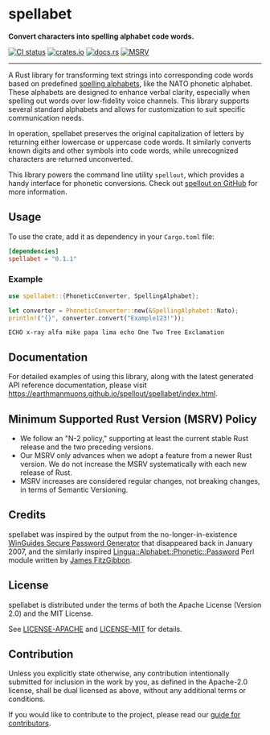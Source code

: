 # spellabet

**Convert characters into spelling alphabet code words.**

[![CI status](https://img.shields.io/github/actions/workflow/status/EarthmanMuons/spellout/rust.yml?event=merge_group&label=ci&logo=github)](https://github.com/EarthmanMuons/spellout/actions?query=event%3Amerge_group)
[![crates.io](https://img.shields.io/crates/v/spellabet)](https://crates.io/crates/spellabet/)
[![docs.rs](https://img.shields.io/docsrs/spellabet)](https://docs.rs/spellabet/0.1.1/spellabet/)
[![MSRV](https://img.shields.io/badge/rust-1.64%2B-blue)](https://doc.rust-lang.org/cargo/reference/manifest.html#the-rust-version-field)

---

A Rust library for transforming text strings into corresponding code words based
on predefined [spelling alphabets][], like the NATO phonetic alphabet. These
alphabets are designed to enhance verbal clarity, especially when spelling out
words over low-fidelity voice channels. This library supports several standard
alphabets and allows for customization to suit specific communication needs.

In operation, spellabet preserves the original capitalization of letters by
returning either lowercase or uppercase code words. It similarly converts known
digits and other symbols into code words, while unrecognized characters are
returned unconverted.

This library powers the command line utility `spellout`, which provides a handy
interface for phonetic conversions. Check out [spellout on GitHub][] for more
information.

[spelling alphabets]: https://en.wikipedia.org/wiki/Spelling_alphabet
[spellout on GitHub]: https://github.com/EarthmanMuons/spellout/

## Usage

To use the crate, add it as dependency in your `Cargo.toml` file:

```toml
[dependencies]
spellabet = "0.1.1"
```

### Example

```rust
use spellabet::{PhoneticConverter, SpellingAlphabet};

let converter = PhoneticConverter::new(&SpellingAlphabet::Nato);
println!("{}", converter.convert("Example123!"));
```

```
ECHO x-ray alfa mike papa lima echo One Two Tree Exclamation
```

## Documentation

For detailed examples of using this library, along with the latest generated API
reference documentation, please visit
<https://earthmanmuons.github.io/spellout/spellabet/index.html>.

## Minimum Supported Rust Version (MSRV) Policy

- We follow an "N-2 policy," supporting at least the current stable Rust release
  and the two preceding versions.
- Our MSRV only advances when we adopt a feature from a newer Rust version. We
  do not increase the MSRV systematically with each new release of Rust.
- MSRV increases are considered regular changes, not breaking changes, in terms
  of Semantic Versioning.

## Credits

spellabet was inspired by the output from the no-longer-in-existence [WinGuides
Secure Password Generator][WinGuides] that disappeared back in January 2007, and
the similarly inspired [Lingua::Alphabet::Phonetic::Password][Lingua] Perl
module written by [James FitzGibbon][@jf647].

[WinGuides]:
  https://web.archive.org/web/20070106073206/www.winguides.com/security/password.php
[Lingua]: https://github.com/jf647/Lingua-Alphabet-Phonetic-Password/
[@jf647]: https://github.com/jf647/

## License

spellabet is distributed under the terms of both the Apache License (Version
2.0) and the MIT License.

See [LICENSE-APACHE][] and [LICENSE-MIT][] for details.

[LICENSE-APACHE]:
  https://github.com/EarthmanMuons/spellout/blob/main/LICENSE-APACHE
[LICENSE-MIT]: https://github.com/EarthmanMuons/spellout/blob/main/LICENSE-MIT

## Contribution

Unless you explicitly state otherwise, any contribution intentionally submitted
for inclusion in the work by you, as defined in the Apache-2.0 license, shall be
dual licensed as above, without any additional terms or conditions.

If you would like to contribute to the project, please read our [guide for
contributors][CONTRIBUTING.md].

[CONTRIBUTING.md]:
  https://github.com/EarthmanMuons/spellout/blob/main/CONTRIBUTING.md
